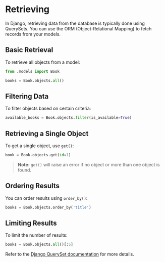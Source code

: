 # Retrieving

In Django, retrieving data from the database is typically done using QuerySets. You can use the ORM (Object-Relational Mapping) to fetch records from your models.

## Basic Retrieval

To retrieve all objects from a model:

```python
from .models import Book

books = Book.objects.all()
```

## Filtering Data

To filter objects based on certain criteria:

```python
available_books = Book.objects.filter(is_available=True)
```

## Retrieving a Single Object

To get a single object, use `get()`:

```python
book = Book.objects.get(id=1)
```

> **Note:** `get()` will raise an error if no object or more than one object is found.

## Ordering Results

You can order results using `order_by()`:

```python
books = Book.objects.order_by('title')
```

## Limiting Results

To limit the number of results:

```python
books = Book.objects.all()[:5]
```

Refer to the [Django QuerySet documentation](https://docs.djangoproject.com/en/stable/topics/db/queries/) for more details.
